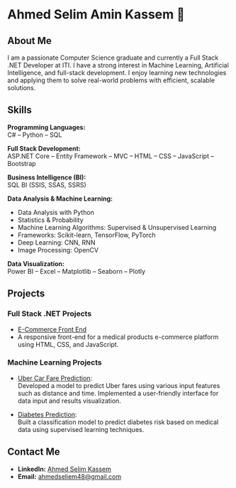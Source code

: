 # Ahmed Selim Amin Kassem 👋

## About Me

I am a passionate Computer Science graduate and currently a Full Stack .NET Developer at ITI. I have a strong interest in Machine Learning, Artificial Intelligence, and full-stack development. I enjoy learning new technologies and applying them to solve real-world problems with efficient, scalable solutions.

## Skills

**Programming Languages:**  
C# – Python – SQL

**Full Stack Development:**  
ASP.NET Core – Entity Framework – MVC – HTML – CSS – JavaScript – Bootstrap

**Business Intelligence (BI):**  
SQL BI (SSIS, SSAS, SSRS)

**Data Analysis & Machine Learning:**  
- Data Analysis with Python  
- Statistics & Probability  
- Machine Learning Algorithms: Supervised & Unsupervised Learning  
- Frameworks: Scikit-learn, TensorFlow, PyTorch  
- Deep Learning: CNN, RNN  
- Image Processing: OpenCV  

**Data Visualization:**  
Power BI – Excel – Matplotlib – Seaborn – Plotly

## Projects

### Full Stack .NET Projects

- [E-Commerce Front End](https://github.com/ahmedselim48/E-commerce-APP-for-medical-products)
-   A responsive front-end for a medical products e-commerce platform using HTML, CSS, and JavaScript.


### Machine Learning Projects

- [Uber Car Fare Prediction](link_to_project_repo):  
  Developed a model to predict Uber fares using various input features such as distance and time. Implemented a user-friendly interface for data input and results visualization.

- [Diabetes Prediction](link_to_project_repo):  
  Built a classification model to predict diabetes risk based on medical data using supervised learning techniques.



## Contact Me

- **LinkedIn:** [Ahmed Selim Kassem](https://www.linkedin.com/in/ahmed-selim-kassem-2a2733222/)  
- **Email:** ahmedseliem48@gmail.com
